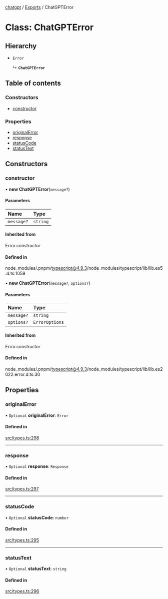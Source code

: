 [chatgpt](../readme.md) / [Exports](../modules.md) / ChatGPTError

# Class: ChatGPTError

## Hierarchy

- `Error`

  ↳ **`ChatGPTError`**

## Table of contents

### Constructors

- [constructor](ChatGPTError.md#constructor)

### Properties

- [originalError](ChatGPTError.md#originalerror)
- [response](ChatGPTError.md#response)
- [statusCode](ChatGPTError.md#statuscode)
- [statusText](ChatGPTError.md#statustext)

## Constructors

### constructor

• **new ChatGPTError**(`message?`)

#### Parameters

| Name | Type |
| :------ | :------ |
| `message?` | `string` |

#### Inherited from

Error.constructor

#### Defined in

node_modules/.pnpm/typescript@4.9.3/node_modules/typescript/lib/lib.es5.d.ts:1059

• **new ChatGPTError**(`message?`, `options?`)

#### Parameters

| Name | Type |
| :------ | :------ |
| `message?` | `string` |
| `options?` | `ErrorOptions` |

#### Inherited from

Error.constructor

#### Defined in

node_modules/.pnpm/typescript@4.9.3/node_modules/typescript/lib/lib.es2022.error.d.ts:30

## Properties

### originalError

• `Optional` **originalError**: `Error`

#### Defined in

[src/types.ts:298](https://github.com/transitive-bullshit/chatgpt-api/blob/a48c177/src/types.ts#L298)

___

### response

• `Optional` **response**: `Response`

#### Defined in

[src/types.ts:297](https://github.com/transitive-bullshit/chatgpt-api/blob/a48c177/src/types.ts#L297)

___

### statusCode

• `Optional` **statusCode**: `number`

#### Defined in

[src/types.ts:295](https://github.com/transitive-bullshit/chatgpt-api/blob/a48c177/src/types.ts#L295)

___

### statusText

• `Optional` **statusText**: `string`

#### Defined in

[src/types.ts:296](https://github.com/transitive-bullshit/chatgpt-api/blob/a48c177/src/types.ts#L296)
